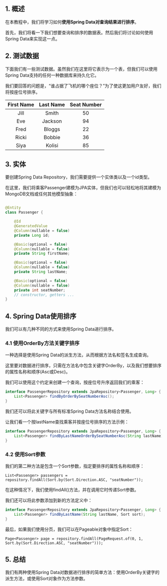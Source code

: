 ## 1. 概述

在本教程中，我们将学习如何**使用Spring Data对查询结果进行排序**。

首先，我们将看一下我们想要查询和排序的数据表。然后我们将讨论如何使用Spring Data来实现这一点。

## 2. 测试数据

下面我们有一些测试数据。虽然我们在这里将它表示为一个表，但我们可以使用Spring Data支持的任何一种数据库来持久化它。

我们要回答的问题是，“谁占据了飞机的哪个座位？”为了使这更加用户友好，我们将按座位号排序。

| First Name  | Last Name  | Seat Number |
|:-----------:|:----------:|:-----------:|
|    Jill     |   Smith    |     50      |
|     Eve     |  Jackson   |     94      |
|    Fred     |   Bloggs   |     22      |
|    Ricki    |   Bobbie   |     36      |
|    Siya     |   Kolisi   |     85      |

## 3. 实体

要创建Spring Data Repository，我们需要提供一个实体类以及一个id类型。

在这里，我们将乘客Passenger建模为JPA实体，但我们也可以轻松地将其建模为MongoDB文档或任何其他模型抽象：

```java

@Entity
class Passenger {

    @Id
    @GeneratedValue
    @Column(nullable = false)
    private Long id;

    @Basic(optional = false)
    @Column(nullable = false)
    private String firstName;

    @Basic(optional = false)
    @Column(nullable = false)
    private String lastName;

    @Basic(optional = false)
    @Column(nullable = false)
    private int seatNumber;
    // constructor, getters ...
}
```

## 4. Spring Data使用排序

我们可以有几种不同的方式来使用Spring Data进行排序。

### 4.1 使用OrderBy方法关键字排序

一种选择是使用Spring Data的派生方法，从而根据方法名和签名生成查询。

这里要对数据进行排序，只需在方法名中包含关键字OrderBy，以及我们想要排序的属性名称和顺序(Asc或Desc)。

我们可以使用这个约定来创建一个查询，按座位号升序返回我们的乘客：

```java
interface PassengerRepository extends JpaRepository<Passenger, Long> {
    List<Passenger> findByOrderBySeatNumberAsc();
}
```

我们还可以将此关键字与所有标准Spring Data方法名称结合使用。

让我们看一个按lastName查找乘客并按座位号排序的方法示例：

```java
interface PassengerRepository extends JpaRepository<Passenger, Long> {
    List<Passenger> findByLastNameOrderBySeatNumberAsc(String lastName);
}
```

### 4.2 使用Sort参数

我们的第二种方法是包含一个Sort参数，指定要排序的属性名称和顺序：

```text
List<Passenger> passengers = repository.findAll(Sort.by(Sort.Direction.ASC, "seatNumber"));
```

在这种情况下，我们使用findAll()方法，并在调用它时传递Sort参数。

我们还可以将此参数添加到新的方法定义中：

```java
interface PassengerRepository extends JpaRepository<Passenger, Long> {
    List<Passenger> findByLastName(String lastName, Sort sort);
}
```

最后，如果我们使用分页，我们可以在Pageable对象中指定Sort：

```text
Page<Passenger> page = repository.findAll(PageRequest.of(0, 1, Sort.by(Sort.Direction.ASC, "seatNumber")));
```

## 5. 总结

我们有两种使用Spring Data对数据进行排序的简单方法：使用OrderBy关键字的派生方法，或使用Sort对象作为方法参数。